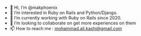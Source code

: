 - 👋 Hi, I’m @makphoenix
- 👀 I’m interested in Ruby on Rails and Python/Django.
- 🌱 I’m currently working with Ruby on Rails since 2020.
- 💞️ I’m looking to collaborate on get more experiences on them
- 📫 How to reach me : mohammad.ali.kashi@gmail.com

<!---
makphoenix/makphoenix is a ✨ special ✨ repository because its `README.md` (this file) appears on your GitHub profile.
You can click the Preview link to take a look at your changes.
--->
